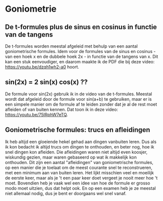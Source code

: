 # Goniometrie

## De t-formules plus de sinus en cosinus in functie van de tangens
De t-formules worden meestal afgeleid met behulp van een aantal goniometrische formules. Idem voor de formules van de sinus en cosinus - van een hoek x en de dubbele hoek 2x - in functie van de tangens van x. Dit kan een stuk eenvoudiger, en daarom maakte ik de PDF die bij deze video: https://youtu.be/dzqh1wh2-a0 hoort. 

## sin(2x) = 2 sin(x) cos(x) ??
De formule voor sin(2x) gebruik ik in de video van de t-formules. Meestal wordt dat afgeleid door de formule voor sin(a+b) te gebruiken, maar er is een simpele manier om de formule af te leiden zonder dat je al de rest moet afleiden of van buiten kennen. Dat toon ik in deze video: https://youtu.be/75IRphW7eTQ.

## Goniometrische formules: trucs en afleidingen
Ik heb altijd een gloeiende hekel gehad aan dingen vanbuiten leren. Dus als ik kon bedacht ik altijd trucs om dingen te onthouden, en beter nog, hoe ik snel dingen kon afleiden. Die afleidingen waren niet altijd even koosjer, wiskundig gezien, maar waren gebaseerd op wat ik makkelijk kon onthouden. 
Dit zijn een aantal "afleidingen" van goniometrische formules, op een manier die je toelaat om de meest courante snel te reconstrueren, met een minimum aan van buiten leren. Het lijkt misschien veel en moeilijk de eerste keer, maar als je 't een paar keer doet vergeet je nooit meer hoe 't moet. Bovendien heb je vaak wel een idee van hoe de formule er grosso modo moet uitzien, dus dat helpt ook. En op een examen heb je ze meestal niet allemaal nodig, dus je bent er doorgaans wel snel vanaf.